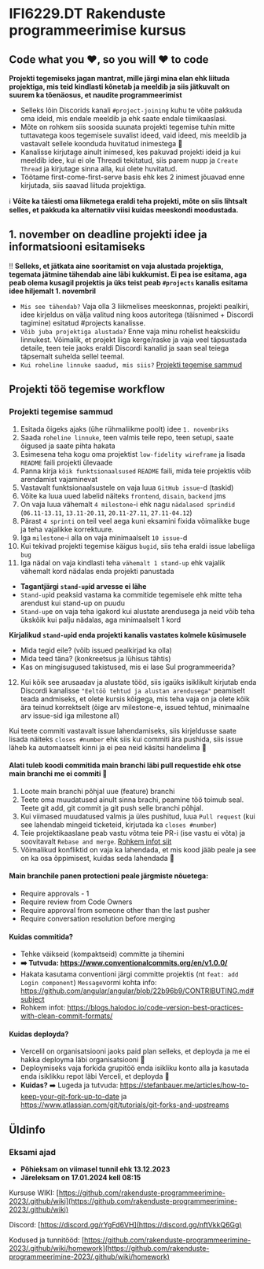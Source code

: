 # IFI6229.DT Rakenduste programmeerimise kursus

## Code what you ❤️, so you will ❤️ to code
**Projekti tegemiseks jagan mantrat, mille järgi mina elan ehk liituda projektiga, mis teid kindlasti kõnetab ja meeldib ja siis jätkuvalt on suurem ka tõenäosus, et naudite programmeerimist**

* Selleks lõin Discorids kanali `#project-joining` kuhu te võite pakkuda oma ideid, mis endale meeldib ja ehk saate endale tiimikaaslasi. 
* Mõte on rohkem siis soosida suunata projekti tegemise tuhin mitte tuttavatega koos tegemisele suvalist ideed, vaid ideed, mis meeldib ja vastavalt sellele koonduda huvitatud inimestega 🙂
* Kanalisse kirjutage ainult inimesed, kes pakuvad projekti ideid ja kui meeldib idee, kui ei ole Threadi tekitatud, siis parem nupp ja `Create Thread` ja kirjutage sinna alla, kui olete huvitatud.
* Töötame first-come-first-serve basis ehk kes 2 inimest jõuavad enne kirjutada, siis saavad liituda projektiga.

ℹ️ **Võite ka täiesti oma liikmetega eraldi teha projekti, mõte on siis lihtsalt selles, et pakkuda ka alternatiiv viisi kuidas meeskondi moodustada.**

## 1. november on deadline projekti idee ja informatsiooni esitamiseks
‼️ **Selleks, et jätkata aine sooritamist on vaja alustada projektiga, tegemata jätmine tähendab aine läbi kukkumist. Ei pea ise esitama, aga peab olema kusagil projektis ja üks teist peab `#projects` kanalis esitama idee hiljemalt 1. novembril**
* `Mis see tähendab?` Vaja olla 3 liikmelises meeskonnas, projekti pealkiri, idee kirjeldus on välja valitud ning koos autoritega (täisnimed + Discordi tagimine) esitatud #projects kanalisse.
* `Võib juba projektiga alustada?` Enne vaja minu rohelist heakskiidu linnukest. Võimalik, et projekt liiga kerge/raske ja vaja veel täpsustada detaile, teen teie jaoks eraldi Discordi kanalid ja saan seal teiega täpsemalt suhelda sellel teemal.
* `Kui roheline linnuke saadud, mis siis?` [Projekti tegemise sammud](https://github.com/rakenduste-programmeerimine-2023/.github/edit/main/profile/README.md#projekti-tegemise-sammud)

## Projekti töö tegemise workflow

### Projekti tegemise sammud
1. Esitada õigeks ajaks (ühe rühmaliikme poolt) idee `1. novembriks`
2. Saada `roheline linnuke`, teen valmis teile repo, teen setupi, saate õigused ja saate pihta hakata
3. Esimesena teha kogu oma projektist `low-fidelity wireframe` ja lisada `README` faili projekti ülevaade
4. Panna kirja `kõik funktsionaalsused` `README` faili, mida teie projektis võib arendamist vajaminevat
5. Vastavalt funktsionaalsustele on vaja luua `GitHub issue`-d (taskid)
6. Võite ka luua uued labelid näiteks `frontend`, `disain`, `backend` jms
7. On vaja luua vähemalt `4 milestone`-i ehk nagu `nädalased sprindid` (`06.11-13.11`, `13.11-20.11`, `20.11-27.11`, `27.11-04.12`)
8. Pärast `4 sprinti` on teil veel aega kuni eksamini fixida võimalikke buge ja teha vajalikke korrektuure.
9. Iga `milestone`-i alla on vaja minimaalselt `10 issue`-d
10. Kui tekivad projekti tegemise käigus `bugid`, siis teha eraldi issue labeliiga `bug`
11. Iga nädal on vaja kindlasti teha `vähemalt 1 stand-up` ehk vajalik vähemalt kord nädalas enda projekti panustada
* **Tagantjärgi `stand-up`id arvesse ei lähe**
* `Stand-up`id peaksid vastama ka commitide tegemisele ehk mitte teha arendust kui stand-up on puudu
* `Stand-up`e on vaja teha igakord kui alustate arendusega ja neid võib teha ükskõik kui palju nädalas, aga minimaalselt 1 kord

**Kirjalikud `stand-up`id enda projekti kanalis vastates kolmele küsimusele**
* Mida tegid eile? (võib issued pealkirjad ka olla)
* Mida teed täna? (konkreetsus ja lühisus tähtis)
* Kas on mingisugused takistused, mis ei lase Sul programmeerida?

12. Kui kõik see arusaadav ja alustate tööd, siis igaüks isiklikult kirjutab enda Discordi kanalisse `"Eeltöö tehtud ja alustan arendusega"` peamiselt teada andmiseks, et olete kursis kõigega, mis teha vaja on ja olete kõik ära teinud korrektselt (õige arv milestone-e, issued tehtud, minimaalne arv issue-sid iga milestone all)

Kui teete commiti vastavalt issue lahendamiseks, siis kirjeldusse saate lisada näiteks `closes #number` ehk siis kui commiti ära pushida, siis issue läheb ka automaatselt kinni ja ei pea neid käsitsi handelima 🙂

#### Alati tuleb koodi commitida main branchi läbi pull requestide ehk otse main branchi me ei commiti 🙂

1. Loote main branchi põhjal uue (feature) branchi
2. Teete oma muudatused ainult sinna brachi, peamine töö toimub seal. Teete git add, git commit ja git push selle branchi põhjal.
3. Kui viimased muudatused valmis ja üles pushitud, luua ```Pull request``` (kui see lahendab mingeid ticketeid, kirjutada ka ```closes #number```)
4. Teie projektikaaslane peab vastu võtma teie PR-i (ise vastu ei võta) ja soovitavalt ```Rebase and merge```. [Rohkem infot siit](https://rietta.com/blog/github-merge-types/)
5. Võimalikud konfliktid on vaja ka lahendada, et mis kood jääb peale ja see on ka osa õppimisest, kuidas seda lahendada 🙂

#### Main branchile panen protectioni peale järgmiste nõuetega:
- Require approvals - 1
- Require review from Code Owners 
- Require approval from someone other than the last pusher 
- Require conversation resolution before merging

#### Kuidas commitida?
* Tehke väikseid (kompaktseid) committe ja tihemini 
* **➡️ Tutvuda: https://www.conventionalcommits.org/en/v1.0.0/**
* Hakata kasutama conventioni järgi committe projektis (nt `feat: add Login component`) `Message`vormi kohta info: https://github.com/angular/angular/blob/22b96b9/CONTRIBUTING.md#subject
* Rohkem infot: https://blogs.halodoc.io/code-version-best-practices-with-clean-commit-formats/

#### Kuidas deployda?
* Vercelil on organisatsiooni jaoks paid plan selleks, et deployda ja me ei hakka deployma läbi organisatsiooni 🙂
* Deploymiseks vaja forkida grupitöö enda isikliku konto alla ja kasutada enda isiklikku repot läbi Verceli, et deployda 🙂 
* **Kuidas?** ➡️ Lugeda ja tutvuda: https://stefanbauer.me/articles/how-to-keep-your-git-fork-up-to-date ja https://www.atlassian.com/git/tutorials/git-forks-and-upstreams

## Üldinfo

### Eksami ajad
* **Põhieksam on viimasel tunnil ehk 13.12.2023**
* **Järeleksam on 17.01.2024 kell 08:15**

Kursuse WIKI: [https://github.com/rakenduste-programmeerimine-2023/.github/wiki](https://github.com/rakenduste-programmeerimine-2023/.github/wiki)

Discord: [https://discord.gg/rYgFd6VH](https://discord.gg/nftVkkQ6Gg)

Kodused ja tunnitööd: [https://github.com/rakenduste-programmeerimine-2023/.github/wiki/homework](https://github.com/rakenduste-programmeerimine-2023/.github/wiki/homework)
